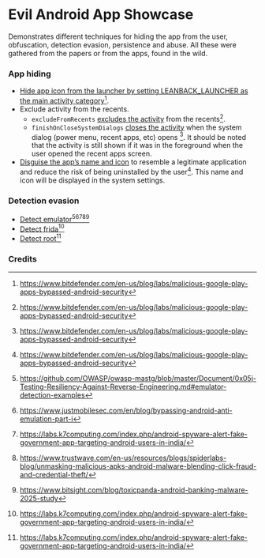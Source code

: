 # Evil Android App Showcase
Demonstrates different techniques for hiding the app from the user, obfuscation, detection evasion, persistence and abuse.
All these were gathered from the papers or from the apps, found in the wild. 

### App hiding
- [Hide app icon from the launcher by setting LEANBACK_LAUNCHER as the main activity category](https://github.com/aengussong/EvilAppShowcase/blob/master/app/src/main/AndroidManifest.xml#L26)[^1]. 
- Exclude activity from the recents.
  - `excludeFromRecents` [excludes the activity](https://github.com/aengussong/EvilAppShowcase/blob/master/app/src/main/AndroidManifest.xml#L18) from the recents[^1]. 
  - `finishOnCloseSystemDialogs` [closes the activity](https://github.com/aengussong/EvilAppShowcase/blob/master/app/src/main/AndroidManifest.xml#L19) when the system dialog (power menu, recent apps, etc) opens [^1]. It should be noted that the activity is still shown if it was in the foreground when the user opened the recent apps screen.
- [Disguise the app’s name and icon](https://github.com/aengussong/EvilAppShowcase/blob/master/app/src/main/AndroidManifest.xml#L9) to resemble a legitimate application and reduce the risk of being uninstalled by the user[^1]. This name and icon will be displayed in the system settings.
### Detection evasion
- [Detect emulator](https://github.com/aengussong/EvilAppShowcase/blob/master/app/src/main/java/com/aengussong/evilappshowcase/analysis_detectors/EmulatorDetector.kt#L17)[^2][^3][^4][^5][^6]
- [Detect frida](https://github.com/aengussong/EvilAppShowcase/blob/master/app/src/main/java/com/aengussong/evilappshowcase/analysis_detectors/FridaDetector.kt#L9)[^4]
- [Detect root](https://github.com/aengussong/EvilAppShowcase/blob/master/app/src/main/java/com/aengussong/evilappshowcase/analysis_detectors/RootDetector.kt#L12)[^4]
### Credits
[^1]: https://www.bitdefender.com/en-us/blog/labs/malicious-google-play-apps-bypassed-android-security
[^2]: https://github.com/OWASP/owasp-mastg/blob/master/Document/0x05j-Testing-Resiliency-Against-Reverse-Engineering.md#emulator-detection-examples
[^3]: https://www.justmobilesec.com/en/blog/bypassing-android-anti-emulation-part-i
[^4]: https://labs.k7computing.com/index.php/android-spyware-alert-fake-government-app-targeting-android-users-in-india/
[^5]: https://www.trustwave.com/en-us/resources/blogs/spiderlabs-blog/unmasking-malicious-apks-android-malware-blending-click-fraud-and-credential-theft/
[^6]: https://www.bitsight.com/blog/toxicpanda-android-banking-malware-2025-study